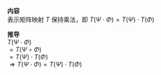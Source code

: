 **内容**  
表示矩阵映射 $T$ 保持乘法，即 $T(\Psi\cdot\Phi)=T(\Psi)\cdot T(\Phi)$   
  
**推导**  
 $T(\Psi\cdot\Phi)$   
 $=T(\Psi\circ\Phi)$   
 $=T(\Psi)\cdot T(\Phi)$   
 $\Rightarrow T(\Psi\cdot\Phi)=T(\Psi)\cdot T(\Phi)$   

